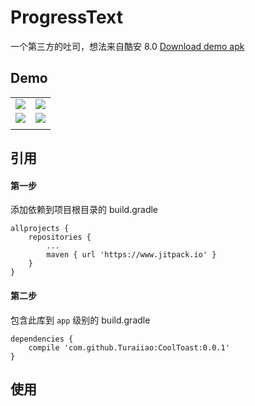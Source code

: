 # ProgressText
一个第三方的吐司，想法来自酷安 8.0 [Download demo apk](https://github.com/Turaiiao/CoolToast/blob/master/img/Screenshot_2018-02-17-13-25-49-350_com.coolapk.ma.png)

## Demo
|||
| ------------- |:-------------:|
| ![](https://github.com/Turaiiao/CoolToast/blob/master/img/Screenshot_2018-02-17-13-25-49-350_com.coolapk.ma.png)      | ![](https://github.com/Turaiiao/CoolToast/blob/master/img/Screenshot_2018-02-17-14-08-55-654_cn.xyiio.coolt.png) | 
| ![](https://github.com/Turaiiao/CoolToast/blob/master/img/Screenshot_2018-02-17-14-08-58-030_cn.xyiio.coolt.png) | ![](https://github.com/Turaiiao/CoolToast/blob/master/img/Screenshot_2018-02-17-14-09-00-473_cn.xyiio.coolt.png)      | centered      |   $12 |
||

## 引用
#### 第一步
添加依赖到项目根目录的 build.gradle

```
allprojects {
	repositories {
		...
		maven { url 'https://www.jitpack.io' }
	}
}
```
#### 第二步
包含此库到 ``app`` 级别的 build.gradle

```
dependencies {
	compile 'com.github.Turaiiao:CoolToast:0.0.1'
}
```
## 使用
